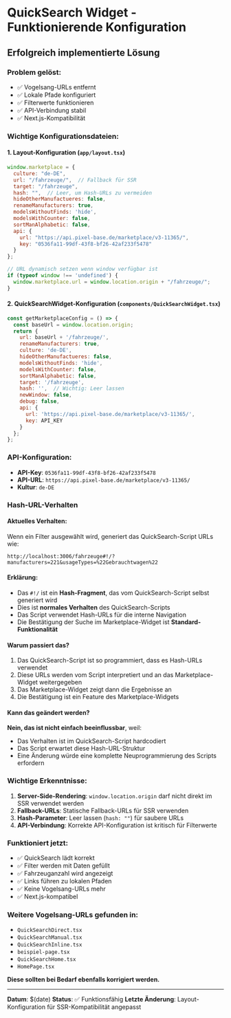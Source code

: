 # QuickSearch Widget - Funktionierende Konfiguration

## Erfolgreich implementierte Lösung

### Problem gelöst:
- ✅ Vogelsang-URLs entfernt
- ✅ Lokale Pfade konfiguriert
- ✅ Filterwerte funktionieren
- ✅ API-Verbindung stabil
- ✅ Next.js-Kompatibilität

### Wichtige Konfigurationsdateien:

#### 1. Layout-Konfiguration (`app/layout.tsx`)
```javascript
window.marketplace = {
  culture: "de-DE",
  url: "/fahrzeuge/",  // Fallback für SSR
  target: "/fahrzeuge",
  hash: "",  // Leer, um Hash-URLs zu vermeiden
  hideOtherManufactueres: false,
  renameManufacturers: true,
  modelsWithoutFinds: 'hide',
  modelsWithCounter: false,
  sortManAlphabetic: false,
  api: {
    url: "https://api.pixel-base.de/marketplace/v3-11365/",
    key: "0536fa11-99df-43f8-bf26-42af233f5478"
  }
};

// URL dynamisch setzen wenn window verfügbar ist
if (typeof window !== 'undefined') {
  window.marketplace.url = window.location.origin + "/fahrzeuge/";
}
```

#### 2. QuickSearchWidget-Konfiguration (`components/QuickSearchWidget.tsx`)
```javascript
const getMarketplaceConfig = () => {
  const baseUrl = window.location.origin;
  return {
    url: baseUrl + '/fahrzeuge/',
    renameManufacturers: true,
    culture: 'de-DE',
    hideOtherManufactueres: false,
    modelsWithoutFinds: 'hide',
    modelsWithCounter: false,
    sortManAlphabetic: false,
    target: '/fahrzeuge',
    hash: '',  // Wichtig: Leer lassen
    newWindow: false,
    debug: false,
    api: {
      url: 'https://api.pixel-base.de/marketplace/v3-11365/',
      key: API_KEY
    }
  };
};
```

### API-Konfiguration:
- **API-Key**: `0536fa11-99df-43f8-bf26-42af233f5478`
- **API-URL**: `https://api.pixel-base.de/marketplace/v3-11365/`
- **Kultur**: `de-DE`

### Hash-URL-Verhalten

#### Aktuelles Verhalten:
Wenn ein Filter ausgewählt wird, generiert das QuickSearch-Script URLs wie:
```
http://localhost:3006/fahrzeuge#!/?manufacturers=221&usageTypes=%22Gebrauchtwagen%22
```

#### Erklärung:
- Das `#!/` ist ein **Hash-Fragment**, das vom QuickSearch-Script selbst generiert wird
- Dies ist **normales Verhalten** des QuickSearch-Scripts
- Das Script verwendet Hash-URLs für die interne Navigation
- Die Bestätigung der Suche im Marketplace-Widget ist **Standard-Funktionalität**

#### Warum passiert das?
1. Das QuickSearch-Script ist so programmiert, dass es Hash-URLs verwendet
2. Diese URLs werden vom Script interpretiert und an das Marketplace-Widget weitergegeben
3. Das Marketplace-Widget zeigt dann die Ergebnisse an
4. Die Bestätigung ist ein Feature des Marketplace-Widgets

#### Kann das geändert werden?
**Nein, das ist nicht einfach beeinflussbar**, weil:
- Das Verhalten ist im QuickSearch-Script hardcodiert
- Das Script erwartet diese Hash-URL-Struktur
- Eine Änderung würde eine komplette Neuprogrammierung des Scripts erfordern

### Wichtige Erkenntnisse:

1. **Server-Side-Rendering**: `window.location.origin` darf nicht direkt im SSR verwendet werden
2. **Fallback-URLs**: Statische Fallback-URLs für SSR verwenden
3. **Hash-Parameter**: Leer lassen (`hash: ""`) für saubere URLs
4. **API-Verbindung**: Korrekte API-Konfiguration ist kritisch für Filterwerte

### Funktioniert jetzt:
- ✅ QuickSearch lädt korrekt
- ✅ Filter werden mit Daten gefüllt
- ✅ Fahrzeuganzahl wird angezeigt
- ✅ Links führen zu lokalen Pfaden
- ✅ Keine Vogelsang-URLs mehr
- ✅ Next.js-kompatibel

### Weitere Vogelsang-URLs gefunden in:
- `QuickSearchDirect.tsx`
- `QuickSearchManual.tsx`
- `QuickSearchInline.tsx`
- `beispiel-page.tsx`
- `QuickSearchHome.tsx`
- `HomePage.tsx`

**Diese sollten bei Bedarf ebenfalls korrigiert werden.**

---

**Datum**: $(date)
**Status**: ✅ Funktionsfähig
**Letzte Änderung**: Layout-Konfiguration für SSR-Kompatibilität angepasst